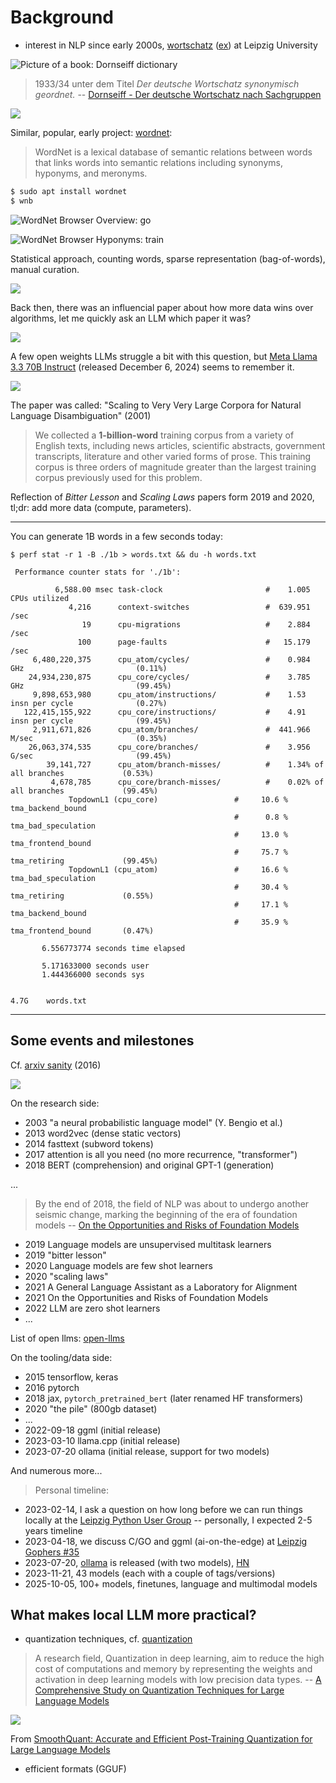 # Background

* interest in NLP since early 2000s,
  [wortschatz](https://wortschatz-leipzig.de/en)
([ex](https://dict.wortschatz-leipzig.de/en/res?corpusId=eng_news_2024&word=Uffizi+Gallery))
at Leipzig University

![Picture of a book: Dornseiff dictionary](static/9783110002874-de.jpg)

> 1933/34 unter dem Titel *Der deutsche Wortschatz synonymisch geordnet.* --
> [Dornseiff - Der deutsche Wortschatz nach
> Sachgruppen](https://ids-pub.bsz-bw.de/frontdoor/deliver/index/docId/4961/file/Storjohann_Dornseiff_Der_deutsche_Wortschatz_nach_Sachgruppen_2012.pdf)

![](static/dornseiff-page.png)

Similar, popular, early project: [wordnet](https://en.wikipedia.org/wiki/WordNet):

> WordNet is a lexical database of semantic relations between words that links
> words into semantic relations including synonyms, hyponyms, and meronyms.

```sh
$ sudo apt install wordnet
$ wnb
```

![WordNet Browser Overview: go](static/screenshot-2025-09-20-170918-wordnet-go.png)

![WordNet Browser Hyponyms: train](static/screenshot-2025-09-20-170947-wordnet-train-hyponyms.png)

Statistical approach, counting words, sparse representation (bag-of-words), manual curation.

![](static/screenshot-2025-09-20-171719-gemini-norvig-quote.png)

Back then, there was an influencial paper about how more data wins over
algorithms, let me quickly ask an LLM which paper it was?

![](static/screenshot-2025-09-20-172118-claude-scaling-2001.png)

A few open weights LLMs struggle a bit with this question, but [Meta Llama 3.3
70B Instruct](https://huggingface.co/meta-llama/Llama-3.3-70B-Instruct)
(released December 6, 2024) seems to remember it.

![](static/screenshot-2025-09-20-172808-chatai-meta-llama3.3-70B-scaling-2001.png)

The paper was called: "Scaling to Very Very Large Corpora for Natural Language
Disambiguation" (2001)

> We collected a **1-billion-word** training corpus from a variety of English
> texts, including news articles, scientific abstracts, government transcripts,
> literature and other varied forms of prose. This training corpus is three
> orders of magnitude greater than the largest training corpus previously used
> for this problem.

Reflection of *Bitter Lesson* and *Scaling Laws* papers form 2019 and 2020,
tl;dr: add more data (compute, parameters).

----

You can generate 1B words in a few seconds today:

```
$ perf stat -r 1 -B ./1b > words.txt && du -h words.txt

 Performance counter stats for './1b':

          6,588.00 msec task-clock                       #    1.005 CPUs utilized
             4,216      context-switches                 #  639.951 /sec
                19      cpu-migrations                   #    2.884 /sec
               100      page-faults                      #   15.179 /sec
     6,480,220,375      cpu_atom/cycles/                 #    0.984 GHz                         (0.11%)
    24,934,230,875      cpu_core/cycles/                 #    3.785 GHz                         (99.45%)
     9,898,653,980      cpu_atom/instructions/           #    1.53  insn per cycle              (0.27%)
   122,415,155,922      cpu_core/instructions/           #    4.91  insn per cycle              (99.45%)
     2,911,671,826      cpu_atom/branches/               #  441.966 M/sec                       (0.35%)
    26,063,374,535      cpu_core/branches/               #    3.956 G/sec                       (99.45%)
        39,141,727      cpu_atom/branch-misses/          #    1.34% of all branches             (0.53%)
         4,678,785      cpu_core/branch-misses/          #    0.02% of all branches             (99.45%)
             TopdownL1 (cpu_core)                 #     10.6 %  tma_backend_bound
                                                  #      0.8 %  tma_bad_speculation
                                                  #     13.0 %  tma_frontend_bound
                                                  #     75.7 %  tma_retiring             (99.45%)
             TopdownL1 (cpu_atom)                 #     16.6 %  tma_bad_speculation
                                                  #     30.4 %  tma_retiring             (0.55%)
                                                  #     17.1 %  tma_backend_bound
                                                  #     35.9 %  tma_frontend_bound       (0.47%)

       6.556773774 seconds time elapsed

       5.171633000 seconds user
       1.444366000 seconds sys


4.7G    words.txt
```

----

## Some events and milestones

Cf. [arxiv sanity](https://github.com/karpathy/arxiv-sanity-preserver) (2016)

![](static/wayback-arxiv-sanity.png)

On the research side:

* 2003 "a neural probabilistic language model" (Y. Bengio et al.)
* 2013 word2vec (dense static vectors)
* 2014 fasttext (subword tokens)
* 2017 attention is all you need (no more recurrence, "transformer")
* 2018 BERT (comprehension) and original GPT-1 (generation)

...

> By the end of 2018, the field of NLP was about to undergo another
seismic change, marking the beginning of the era of foundation models -- [On
the Opportunities and Risks of Foundation
Models](https://arxiv.org/pdf/2108.07258)

* 2019 Language models are unsupervised multitask learners
* 2019 "bitter lesson"
* 2020 Language models are few shot learners
* 2020 "scaling laws"
* 2021 A General Language Assistant as a Laboratory for Alignment
* 2021 On the Opportunities and Risks of Foundation Models
* 2022 LLM are zero shot learners
* ...

List of open llms: [open-llms](https://github.com/eugeneyan/open-llms?tab=readme-ov-file#open-llms)

On the tooling/data side:

* 2015 tensorflow, keras
* 2016 pytorch
* 2018 jax, `pytorch_pretrained_bert` (later renamed HF transformers)
* 2020 "the pile" (800gb dataset)
* ...
* 2022-09-18 ggml (initial release)
* 2023-03-10 llama.cpp (initial release)
* 2023-07-20 ollama (initial release, support for two models)

And numerous more...

> Personal timeline:

* 2023-02-14, I ask a question on how long before we can run things locally at the [Leipzig Python User Group](https://lpug.github.io/) -- personally, I expected 2-5 years timeline
* 2023-04-18, we discuss C/GO and ggml (ai-on-the-edge) at [Leipzig Gophers #35](https://golangleipzig.space/posts/meetup-35-wrapup/)
* 2023-07-20, [ollama](https://ollama.ai) is released (with two models), [HN](https://news.ycombinator.com/item?id=36802582)
* 2023-11-21, 43 models (each with a couple of tags/versions)
* 2025-10-05, 100+ models, finetunes, language and multimodal models

## What makes local LLM more practical?

* quantization techniques, cf. [quantization](https://huggingface.co/docs/transformers/v4.56.2/quantization/overview)

> A research field, Quantization in deep learning, aim to reduce the high cost
> of computations and memory by representing the weights and activation in deep
> learning models with low precision data types. -- [A Comprehensive Study on Quantization Techniques for Large Language Models](https://arxiv.org/pdf/2411.02530v1)

![](static/model-size-increase-2017-2022.png)

From [SmoothQuant: Accurate and Efficient Post-Training Quantization for Large Language Models](https://arxiv.org/pdf/2211.10438)

* efficient formats (GGUF)
